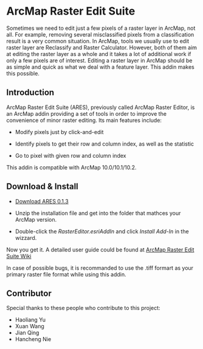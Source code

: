 ArcMap Raster Edit Suite
====================

Sometimes we need to edit just a few pixels of a raster layer in ArcMap, not all. For example, removing several misclassified pixels from a classification result is a very common situation. In ArcMap, tools we usually use to edit raster layer are Reclassify and Raster Calculator. However, both of them aim at editing the raster layer as a whole and it takes a lot of additional work if only a few pixels are of interest. Editing a raster layer in ArcMap should be as simple and quick as what we deal with a feature layer. This addin makes this possible.

## Introduction

ArcMap Raster Edit Suite (ARES), previously called ArcMap Raster Editor, is an ArcMap addin providing a set of tools in order to improve the convenience of minor raster editing. Its main features include:

* Modify pixels just by click-and-edit

* Identify pixels to get their row and column index, as well as the statistic

* Go to pixel with given row and column index

This addin is compatible with ArcMap 10.0/10.1/10.2. 

## Download & Install

* [Download ARES 0.1.3](https://github.com/dz316424/ares/releases/download/0.1.3/ARES.0.1.3.zip)

* Unzip the installation file and get into the folder that mathces your ArcMap version.
 
* Double-click the *RasterEditor.esriAddIn* and click *Install Add-In* in the wizzard.

Now you get it. A detailed user guide could be found at [ArcMap Raster Edit Suite Wiki](https://github.com/dz316424/arcmap-raster-editor/wiki)

In case of possible bugs, it is recommanded to use the .tiff formart as your primary raster file format while using this addin.

## Contributor

Special thanks to these people who contribute to this project:

* Haoliang Yu
* Xuan Wang
* Jian Qing
* Hancheng Nie
